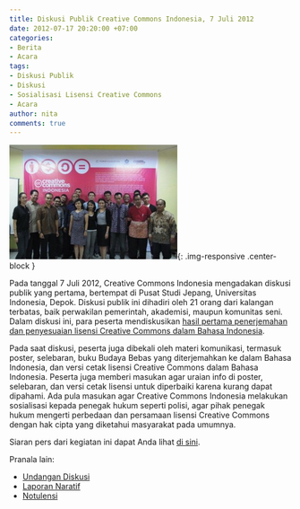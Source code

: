```yaml
---
title: Diskusi Publik Creative Commons Indonesia, 7 Juli 2012
date: 2012-07-17 20:20:00 +07:00
categories:
- Berita
- Acara
tags:
- Diskusi Publik
- Diskusi
- Sosialisasi Lisensi Creative Commons
- Acara
author: nita
comments: true
---
```


![561016_337841759626659_625059767_n-300x204.jpg](/uploads/561016_337841759626659_625059767_n-300x204.jpg){: .img-responsive .center-block }

Pada tanggal 7 Juli 2012, Creative Commons Indonesia mengadakan diskusi publik yang pertama, bertempat di Pusat Studi Jepang, Universitas Indonesia, Depok. Diskusi publik ini dihadiri oleh 21 orang dari kalangan terbatas, baik perwakilan pemerintah, akademisi, maupun komunitas seni. Dalam diskusi ini, para peserta mendiskusikan [hasil pertama penerjemahan dan penyesuaian lisensi Creative Commons dalam Bahasa Indonesia](http://creativecommons.or.id/2012/07/hasil-i-penerjemahan-dan-penyesuaian-teks-lisensi/).

Pada saat diskusi, peserta juga dibekali oleh materi komunikasi, termasuk poster, selebaran, buku Budaya Bebas yang diterjemahkan ke dalam Bahasa Indonesia, dan versi cetak lisensi Creative Commons dalam Bahasa Indonesia. Peserta juga memberi masukan agar uraian info di poster, selebaran, dan versi cetak lisensi untuk diperbaiki karena kurang dapat dipahami. Ada pula masukan agar Creative Commons Indonesia melakukan sosialisasi kepada penegak hukum seperti polisi, agar pihak penegak hukum mengerti perbedaan dan persamaan lisensi Creative Commons dengan hak cipta yang diketahui masyarakat pada umumnya.

Siaran pers dari kegiatan ini dapat Anda lihat [di sini](http://wikimedia.or.id/wiki/Diskusi_Terbatas_Lisensi_Creative_Commons_untuk_Indonesia/Siaran_Pers).

Pranala lain:

* [Undangan Diskusi](http://wikimedia.or.id/wiki/Diskusi_Terbatas_Lisensi_Creative_Commons_untuk_Indonesia)
* [Laporan Naratif](http://wikimedia.or.id/wiki/Diskusi_Terbatas_Lisensi_Creative_Commons_untuk_Indonesia/Hasil)
* [Notulensi](http://wikimedia.or.id/wiki/Diskusi_Terbatas_Lisensi_Creative_Commons_untuk_Indonesia/Notulensi)
